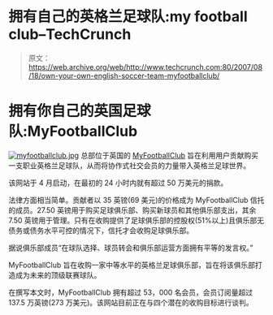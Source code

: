 # 拥有自己的英格兰足球队:my football club–TechCrunch

> 原文：<https://web.archive.org/web/http://www.techcrunch.com:80/2007/08/18/own-your-own-english-soccer-team-myfootballclub/>

# 拥有你自己的英国足球队:MyFootballClub

[![myfootballclub.jpg](img/4c1327af9623f0aea4e90bdba9646547.png)](https://web.archive.org/web/20210928045035/http://www.myfootballclub.co.uk/) 总部位于英国的 [MyFootballClub](https://web.archive.org/web/20210928045035/http://www.myfootballclub.co.uk/) 旨在利用用户贡献购买一支职业英格兰足球队，从而将协作式社交会员的力量带入英格兰足球世界。

该网站于 4 月启动，在最初的 24 小时内就有超过 50 万美元的捐款。

法律方面相当简单。贡献者以 35 英镑(69 美元)的价格成为 MyFootballClub 信托的成员。27.50 英镑用于购买足球俱乐部、购买新球员和其他俱乐部支出，其余 7.50 英镑用于管理。只有在收购提供了足球俱乐部的控股权(51%以上)且俱乐部无债务或债务水平可控的情况下，信托才会收购足球俱乐部。

据说俱乐部成员“在球队选择、球员转会和俱乐部运营方面拥有平等的发言权。”

MyFootballClub 旨在收购一家中等水平的英格兰足球俱乐部，旨在将该俱乐部打造成为未来的顶级联赛球队。

在撰写本文时，MyFootballClub 拥有超过 53，000 名会员，会员订阅量超过 137.5 万英镑(273 万美元)。该网站目前正在与四个潜在的收购目标进行谈判。